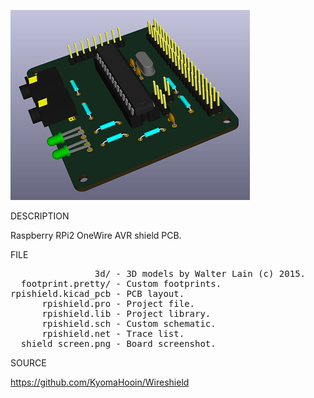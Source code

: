 ![Shield](https://github.com/KyomaHooin/Wireshield/raw/master/kicad/shield_screen.png "screenshot")

DESCRIPTION

Raspberry RPi2 OneWire AVR shield PCB.

FILE
<pre>
                3d/ - 3D models by Walter Lain (c) 2015.
  footprint.pretty/ - Custom footprints.
rpishield.kicad_pcb - PCB layout.
      rpishield.pro - Project file.
      rpishield.lib - Project library.
      rpishield.sch - Custom schematic.
      rpishield.net - Trace list.
  shield_screen.png - Board screenshot.
</pre>
SOURCE

https://github.com/KyomaHooin/Wireshield

